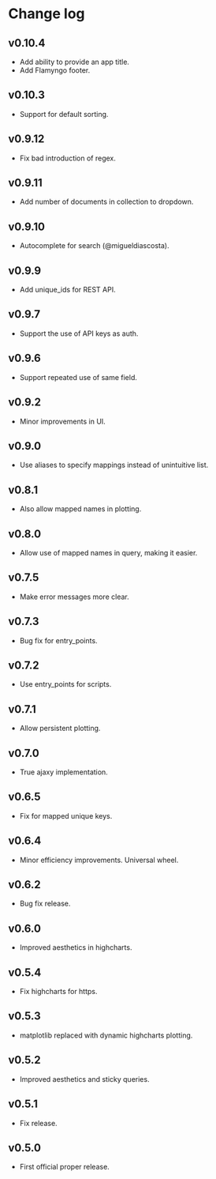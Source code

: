 # Change log

## v0.10.4
* Add ability to provide an app title.
* Add Flamyngo footer.

## v0.10.3
* Support for default sorting.

## v0.9.12
* Fix bad introduction of regex.

## v0.9.11
* Add number of documents in collection to dropdown.

## v0.9.10
* Autocomplete for search (@migueldiascosta).

## v0.9.9
* Add unique_ids for REST API.

## v0.9.7
* Support the use of API keys as auth.

## v0.9.6
* Support repeated use of same field.

## v0.9.2
* Minor improvements in UI.

## v0.9.0
* Use aliases to specify mappings instead of unintuitive list.

## v0.8.1
* Also allow mapped names in plotting.

## v0.8.0
* Allow use of mapped names in query, making it easier.

## v0.7.5
* Make error messages more clear.

## v0.7.3
* Bug fix for entry_points.

## v0.7.2
* Use entry_points for scripts.

## v0.7.1
* Allow persistent plotting.

## v0.7.0
* True ajaxy implementation.

## v0.6.5
* Fix for mapped unique keys.

## v0.6.4
* Minor efficiency improvements. Universal wheel.

## v0.6.2
* Bug fix release.

## v0.6.0
* Improved aesthetics in highcharts.

## v0.5.4
* Fix highcharts for https.

## v0.5.3
* matplotlib replaced with dynamic highcharts plotting.

## v0.5.2
* Improved aesthetics and sticky queries.

## v0.5.1
* Fix release.

## v0.5.0
* First official proper release.
